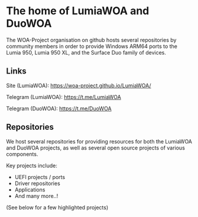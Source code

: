 # The home of LumiaWOA and DuoWOA

The WOA-Project organisation on github hosts several repositories by community members in order to provide Windows ARM64 ports to the Lumia 950, Lumia 950 XL, and the Surface Duo family of devices.

## Links

Site (LumiaWOA): https://woa-project.github.io/LumiaWOA/

Telegram (LumiaWOA): https://t.me/LumiaWOA

Telegram (DuoWOA): https://t.me/DuoWOA

## Repositories

We host several repositories for providing resources for both the LumiaWOA and DuoWOA projects, as well as several open source projects of various components.

Key projects include:

- UEFI projects / ports
- Driver repositories
- Applications
- And many more..!

(See below for a few highlighted projects)
